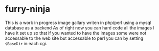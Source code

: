 # furry-ninja
This is a work in progress image gallary writen in php/perl using a mysql database as a backend
As of right now you can hard code all the images I have it set up so that if you wanted to have the images some were not accessable to the web site but accessable to perl you can by setting `$BaseDir` in each cgi.
